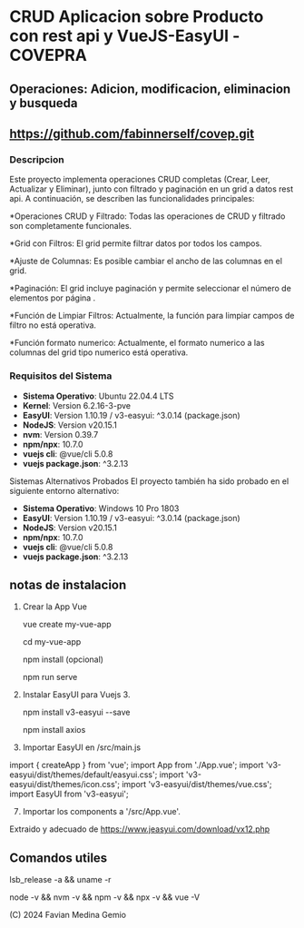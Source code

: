 # CRUD Aplicacion sobre Producto con rest api y VueJS-EasyUI -COVEPRA
## Operaciones: Adicion, modificacion, eliminacion y busqueda
## https://github.com/fabinnerself/covep.git
### Descripcion

Este proyecto implementa operaciones CRUD completas (Crear, Leer, Actualizar y Eliminar), junto con filtrado y paginación en un grid a datos rest api. A continuación, se describen las funcionalidades principales:

*Operaciones CRUD y Filtrado: Todas las operaciones de CRUD y filtrado son completamente funcionales.

*Grid con Filtros: El grid permite filtrar datos por todos los campos.

*Ajuste de Columnas: Es posible cambiar el ancho de las columnas en el grid.

*Paginación: El grid incluye paginación y permite seleccionar el número de elementos por página .

*Función de Limpiar Filtros: Actualmente, la función para limpiar campos de filtro no está operativa.

*Función formato numerico: Actualmente, el formato numerico a las columnas del grid tipo numerico está operativa.

### Requisitos del Sistema

- **Sistema Operativo**: Ubuntu 22.04.4 LTS
- **Kernel**: Version 6.2.16-3-pve
- **EasyUI**: Version 1.10.19  / v3-easyui: ^3.0.14 (package.json)
- **NodeJS**: Version v20.15.1
- **nvm**: Version 0.39.7
- **npm/npx**: 10.7.0
- **vuejs cli**: @vue/cli 5.0.8
- **vuejs package.json**: ^3.2.13


Sistemas Alternativos Probados
El proyecto también ha sido probado en el siguiente entorno alternativo:

- **Sistema Operativo**: Windows 10 Pro 1803
- **EasyUI**: Version 1.10.19  / v3-easyui: ^3.0.14 (package.json)
- **NodeJS**: Version v20.15.1
- **npm/npx**: 10.7.0
- **vuejs cli**: @vue/cli 5.0.8
- **vuejs package.json**: ^3.2.13

## notas de instalacion
1. Crear la App Vue
   
	vue create my-vue-app

	cd my-vue-app

    npm install (opcional)
   
	npm run serve
  
3.  Instalar  EasyUI para Vuejs 3.
   
    npm install v3-easyui --save
    
	npm install axios

5. Importar  EasyUI en /src/main.js
   
import { createApp } from 'vue';
import App from './App.vue';
import 'v3-easyui/dist/themes/default/easyui.css';
import 'v3-easyui/dist/themes/icon.css';
import 'v3-easyui/dist/themes/vue.css';
import EasyUI from 'v3-easyui';

7. Importar los components a '/src/App.vue'.
   
<template>
    <div>
        <DataGrid :data="data" style="height:250px">
            <GridColumn field="itemid" title="Item ID"></GridColumn>
            <GridColumn field="name" title="Name"></GridColumn>
            <GridColumn field="listprice" title="List Price" align="right"></GridColumn>
            <GridColumn field="unitcost" title="Unit Cost" align="right"></GridColumn>
            <GridColumn field="attr" title="Attribute" width="30%"></GridColumn>
            <GridColumn field="status" title="Status" align="center"></GridColumn>
        </DataGrid>
    </div>
</template>
<script>
    export default {
        data() {
            return {
                data: [
                    {"code":"FI-SW-01","name":"Koi","unitcost":10.00,"status":"P","listprice":36.50,"attr":"Large","itemid":"EST-1"},
                    {"code":"K9-DL-01","name":"Dalmation","unitcost":12.00,"status":"P","listprice":18.50,"attr":"Spotted Adult Female","itemid":"EST-10"},
                    {"code":"RP-SN-01","name":"Rattlesnake","unitcost":12.00,"status":"P","listprice":38.50,"attr":"Venomless","itemid":"EST-11"},
                    {"code":"RP-SN-01","name":"Rattlesnake","unitcost":12.00,"status":"P","listprice":26.50,"attr":"Rattleless","itemid":"EST-12"},
                    {"code":"RP-LI-02","name":"Iguana","unitcost":12.00,"status":"P","listprice":35.50,"attr":"Green Adult","itemid":"EST-13"},
                    {"code":"FL-DSH-01","name":"Manx","unitcost":12.00,"status":"P","listprice":158.50,"attr":"Tailless","itemid":"EST-14"},
                    {"code":"FL-DSH-01","name":"Manx","unitcost":12.00,"status":"P","listprice":83.50,"attr":"With tail","itemid":"EST-15"},
                    {"code":"FL-DLH-02","name":"Persian","unitcost":12.00,"status":"P","listprice":23.50,"attr":"Adult Female","itemid":"EST-16"},
                    {"code":"FL-DLH-02","name":"Persian","unitcost":12.00,"status":"P","listprice":89.50,"attr":"Adult Male","itemid":"EST-17"},
                    {"code":"AV-CB-01","name":"Amazon Parrot","unitcost":92.00,"status":"P","listprice":63.50,"attr":"Adult Male","itemid":"EST-18"}
                ]
            }
        }
    }
</script>

Extraido y adecuado de https://www.jeasyui.com/download/vx12.php

## Comandos utiles
lsb_release -a && uname -r

node -v && nvm -v && npm -v && npx -v && vue -V 

(C) 2024 Favian Medina Gemio
